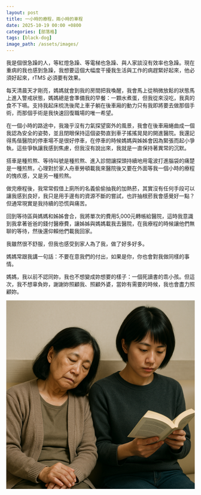 ```yaml
---
layout: post
title: 一小時的療程，兩小時的車程
date: 2025-10-19 00:00 +0800
categories: [部落格]
tags: [black-dog]
image_path: /assets/images/
---
```

我是個很急躁的人，等紅燈急躁、等電梯也急躁、與人家談沒有效率也急躁。現在重病的我也感到急躁，我想要這個大幅度干擾我生活與工作的病趕緊好起來，他必須好起來，rTMS 必須要有效果。

每天清晨天才剛亮，媽媽就會到我的房間把我喚醒，我會馬上從稍微放鬆的狀態馬上進入警戒狀態，媽媽總是會準備我的早餐：一顆水煮蛋，但我從來沒吃，我真的食不下嚥。支持我起床梳洗後爬上車子躺在後車廂的動力只有我即將要去做那個手術，而那個手術是我快速回復職場的唯一希望。

在一個小時的路途中，我幾乎沒有力氣探望窗外的風景，我會在後車廂蜷曲成一個我認為安全的姿勢，並且閉眼保持這個姿勢直到車子搖搖晃晃的開進醫院。我還記得馬偕醫院的停車場不是很好停車，在停車的時候媽媽與姊姊會因為緊張而起小爭執，這些爭執讓我感到焦慮，但我沒有說出來，我就是一直保持著異常的沉默。

搭車是種煎熬、等待叫號是種煎熬、進入診間讓探頭持續地用電波打進腦袋的痛楚是一種煎熬，心理對於家人舟車勞頓載我來醫院後又要在外面等我一個小時的療程的愧疚感，又是另一種煎熬。

做完療程後，我常常假借上廁所的名義偷偷抽我的加熱菸，其實沒有任何手段可以讓我感到良好，我只是用手邊有的資源不斷的嘗試，也許抽根菸我會感覺好一點？但通常現實是我持續的恐慌與痛苦。

回到等待區與媽媽和姊姊會合，我將單次的費用5,000元轉帳給醫院，這時我意識到我拿著爸爸的錢付醫療費，讓姊姊與媽媽載我去醫院，在我療程的時候讓他們無聊的等待，然後還仰賴他們載我回家。

我雖然很不舒服，但我也感受到家人為了我，做了好多好多。

媽媽常跟我講一句話：不要在意我們的付出，如果是你，你也會對我做同樣的事情。

媽媽，我以前不認同妳，我也不想變成妳想要的樣子：一個死讀書的乖小孩。但這次，我不想辜負妳，謝謝妳照顧我、照顧外婆，當妳有需要的時候，我也會盡力照顧妳。

![兩小時的車程，一小時的療程](../assets/images/2025-10-18-兩小時的車程，一小時的療程/image.png "兩小時的車程，一小時的療程")

